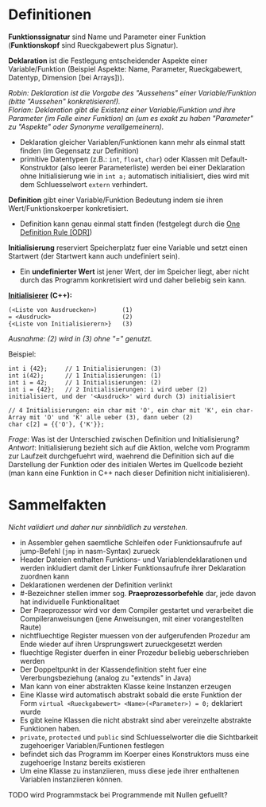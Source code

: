 # Definitionen

**Funktionssignatur** sind Name und Parameter einer Funktion (**Funktionskopf** sind Rueckgabewert plus Signatur).

**Deklaration** ist die Festlegung entscheidender Aspekte einer Variable/Funktion (Beispiel Aspekte: Name, Parameter, Rueckgabewert, Datentyp, Dimension \[bei Arrays\])).

_Robin: Deklaration ist die Vorgabe des "Aussehens" einer Variable/Funktion (bitte "Aussehen" konkretisieren!)._  
_Florian: Deklaration gibt die Existenz einer Variable/Funktion und ihre Parameter (im Falle einer Funktion) an (um es exakt zu haben "Parameter" zu "Aspekte" oder Synonyme verallgemeinern)._

- Deklaration gleicher Variablen/Funktionen kann mehr als einmal statt finden (im Gegensatz zur Definition)
- primitive Datentypen (z.B.: `int`, `float`, `char`) oder Klassen mit Default-Konstruktor (also leerer Parameterliste) werden bei einer Deklaration ohne Initialisierung wie in `int a;` automatisch initialisiert, dies wird mit dem Schluesselwort `extern` verhindert. 
    
**Definition** gibt einer Variable/Funktion Bedeutung indem sie ihren Wert/Funktionskoerper konkretisiert.

- Definition kann genau einmal statt finden (festgelegt durch die [One Definition Rule \[ODR\]](https://en.cppreference.com/w/cpp/language/definition))

**Initialisierung** reserviert Speicherplatz fuer eine Variable und setzt einen Startwert (der Startwert kann auch undefiniert sein).

- Ein **undefinierter Wert** ist jener Wert, der im Speicher liegt, aber nicht durch das Programm konkretisiert wird und daher beliebig sein kann.

**[Initialisierer](https://en.cppreference.com/w/cpp/language/initialization) (C++):**
```
(<Liste von Ausdruecken>)       (1)
= <Ausdruck>                    (2)
{<Liste von Initialisierern>}   (3)
```
_Ausnahme: (2) wird in (3) ohne "=" genutzt._

Beispiel:
```
int i {42};     // 1 Initialisierungen: (3)
int i(42);      // 1 Initialisierungen: (1)
int i = 42;     // 1 Initialisierungen: (2)
int i = {42};   // 2 Initialisierungen: i wird ueber (2) initialisiert, und der '<Ausdruck>' wird durch (3) initialisiert

// 4 Initialisierungen: ein char mit 'O', ein char mit 'K', ein char-Array mit 'O' und 'K' alle ueber (3), dann ueber (2)
char c[2] = {{'O'}, {'K'}};
```

_Frage_: Was ist der Unterschied zwischen Definition und Initialisierung?  
_Antwort_: Initialisierung bezieht sich auf die Aktion, welche vom Programm zur Laufzeit durchgefuehrt wird, waehrend die Definition sich auf die Darstellung der Funktion oder des initialen Wertes im Quellcode bezieht (man kann eine Funktion in C++ nach dieser Definition nicht initialisieren).

# Sammelfakten   
_Nicht validiert und daher nur sinnbildlich zu verstehen._
- in Assembler gehen saemtliche Schleifen oder Funktionsaufrufe auf jump-Befehl (`jmp` in nasm-Syntax) zurueck
- Header Dateien enthalten Funktions- und Variablendeklarationen und werden inkludiert damit der Linker Funktionsaufrufe ihrer Deklaration zuordnen kann
- Deklarationen werdenen der Definition verlinkt
- \#-Bezeichner stellen immer sog. **Praeprozessorbefehle** dar, jede davon hat individuelle Funktionalitaet
- Der Praeprozessor wird vor dem Compiler gestartet und verarbeitet die Compileranweisungen (jene Anweisungen, mit einer vorangestellten Raute)
- nichtfluechtige Register muessen von der aufgerufenden Prozedur am Ende wieder auf ihren Ursprungswert zurueckgesetzt werden
- fluechtige Register duerfen in einer Prozedur beliebig ueberschrieben werden
- Der Doppeltpunkt in der Klassendefinition steht fuer eine Vererbungsbeziehung (analog zu "extends" in Java)
- Man kann von einer abstrakten Klasse keine Instanzen erzeugen
- Eine Klasse wird automatisch abstrakt sobald die erste Funktion der Form `virtual <Rueckgabewert> <Name>(<Parameter>) = 0;` deklariert wurde
- Es gibt keine Klassen die nicht abstrakt sind aber vereinzelte abstrakte Funktionen haben. 
- `private`, `protected` und `public` sind Schluesselworter die die Sichtbarkeit zugehoeriger Variablen/Funtionen festlegen
- befindet sich das Programm im Koerper eines Konstruktors muss eine zugehoerige Instanz bereits existieren
- Um eine Klasse zu instanziieren, muss diese jede ihrer enthaltenen Variablen instanziieren können. 


TODO wird Programmstack bei Programmende mit Nullen gefuellt?
